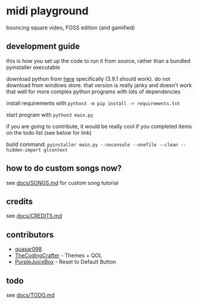 # midi playground

bouncing square video, FOSS edition (and gamified)

## development guide

this is how you set up the code to run it from source, rather than a bundled pyinstaller executable

download python from [here](https://python.org) specifically (3.9.1 should work). do not download from windows store. that version is really janky and doesn't work that well for more complex python programs with lots of dependencies

install requirements with `python3 -m pip install -r requirements.txt`

start program with `python3 main.py`

if you are going to contribute, it would be really cool if you completed items on the todo list (see below for link)

build command: `pyinstaller main.py --noconsole --onefile --clean --hidden-import glcontext`

## how to do custom songs now?

see [docs/SONGS.md](https://github.com/quasar098/midi-playground/blob/master/docs/SONGS.md) for custom song tutorial

## credits

see [docs/CREDITS.md](https://github.com/quasar098/midi-playground/blob/master/docs/CREDITS.md)

## contributors

- [quasar098](https://github.com/quasar098)
- [TheCodingCrafter](https://github.com/TheCodingCrafter) - Themes + QOL
- [PurpleJuiceBox](https://github.com/PurpleJuiceBox) - Reset to Default Button

## todo

see [docs/TODO.md](https://github.com/quasar098/midi-playground/blob/master/docs/TODO.md)
